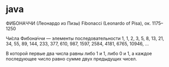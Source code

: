# java
ФИБОНАЧЧИ (Леонардо из Пизы) 
Fibonacci (Leonardo of Pisa), ок. 1175–1250 

Чи́сла Фибона́ччи — элементы последовательности
1, 1, 2, 3, 5, 8, 13, 21, 34, 55, 89, 144, 233, 377, 610, 987, 1597, 2584, 4181, 6765, 10946, …

В которой первые два числа равны либо 1 и 1, либо 0 и 1, а каждое последующее число равно сумме двух предыдущих чисел. 
